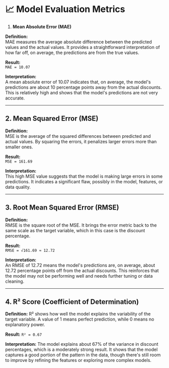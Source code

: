 # 📈 Model Evaluation Metrics

1. **Mean Absolute Error (MAE)**

**Definition:**  
MAE measures the average absolute difference between the predicted values and the actual values. It provides a straightforward interpretation of how far off, on average, the predictions are from the true values.

**Result:**  
`MAE = 10.07`

**Interpretation:**  
A mean absolute error of 10.07 indicates that, on average, the model's predictions are about 10 percentage points away from the actual discounts. This is relatively high and shows that the model's predictions are not very accurate.

---

## 2. **Mean Squared Error (MSE)**

**Definition:**  
MSE is the average of the squared differences between predicted and actual values. By squaring the errors, it penalizes larger errors more than smaller ones.

**Result:**  
`MSE = 161.69`

**Interpretation:**  
This high MSE value suggests that the model is making large errors in some predictions. It indicates a significant flaw, possibly in the model, features, or data quality.

---

## 3. **Root Mean Squared Error (RMSE)**

**Definition:**  
RMSE is the square root of the MSE. It brings the error metric back to the same scale as the target variable, which in this case is the discount percentage.

**Result:**  
`RMSE = √161.69 ≈ 12.72`

**Interpretation:**  
An RMSE of 12.72 means the model's predictions are, on average, about 12.72 percentage points off from the actual discounts. This reinforces that the model may not be performing well and needs further tuning or data cleaning.

---

## 4. **R² Score (Coefficient of Determination)**

**Definition:**
R² shows how well the model explains the variability of the target variable. A value of 1 means perfect prediction, while 0 means no explanatory power.

**Result:**
`R² = 0.67`

**Interpretation:**
The model explains about 67% of the variance in discount percentages, which is a moderately strong result. It shows that the model captures a good portion of the pattern in the data, though there's still room to improve by refining the features or exploring more complex models.
